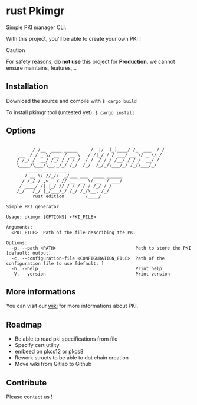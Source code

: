 # rust Pkimgr

Simple PKI manager CLI.

With this project, you'll be able to create your own PKI !

> [!CAUTION]
> For safety reasons, **do not use** this project for **Production**, we cannot ensure maintains, features,...
## Installation

Download the source and compile with
`$ cargo build`

To install pkimgr tool (untested yet):
`$ cargo install `

## Options

```
           __                    __  ____      __         __
          / /__  ____ _____     /  |/  (_)____/ /_  ___  / /
     __  / / _ \/ __ `/ __ \   / /|_/ / / ___/ __ \/ _ \/ /
    / /_/ /  __/ /_/ / / / /  / /  / / / /__/ / / /  __/ /
    \____/\___/\__,_/_/ /_/  /_/  /_/_/\___/_/ /_/\___/_/
        ____  __ __ ____
       / __ \/ //_//  _/___ ___  ____ ______
      / /_/ / ,<   / // __ `__ \/ __ `/ ___/
     / ____/ /| |_/ // / / / / / /_/ / /
    /_/   /_/ |_/___/_/ /_/ /_/\__, /_/
          rust edition        /____/

Simple PKI generator

Usage: pkimgr [OPTIONS] <PKI_FILE>

Arguments:
  <PKI_FILE>  Path of the file describing the PKI

Options:
  -p, --path <PATH>                              Path to store the PKI [default: output]
  -c, --configuration-file <CONFIGURATION_FILE>  Path of the configuration file to use [default: ]
  -h, --help                                     Print help
  -V, --version                                  Print version
```

## More informations

You can visit our [wiki](https://gitlab.com/pkimgr/python/python-pkimgr/-/wikis/home) for more informations about PKI.

## Roadmap

- Be able to read pki specifications from file
- Specify cert utility
- embeed on pkcs12 or pkcs8
- Rework structs to be able to dot chain creation
- Move wiki from Gitlab to Github

## Contribute

Please contact us !
